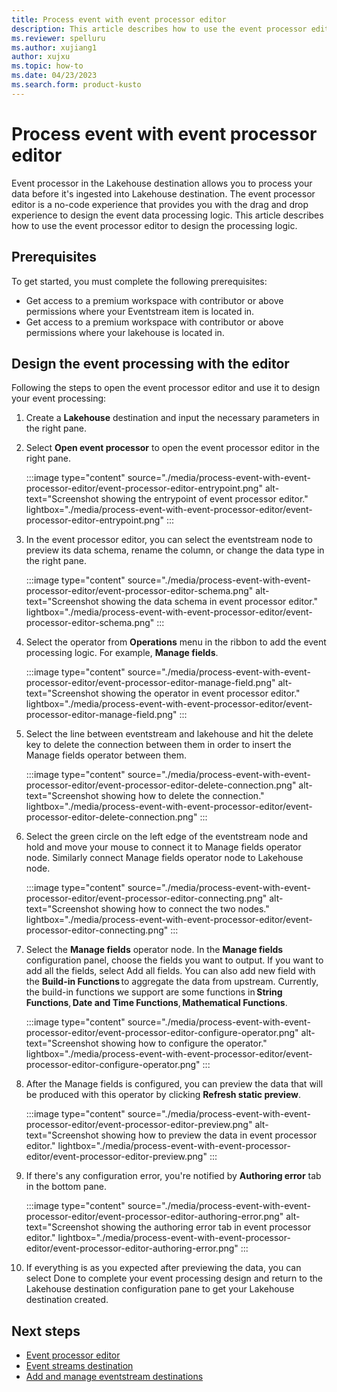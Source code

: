 ```yaml
---
title: Process event with event processor editor
description: This article describes how to use the event processor editor in an Eventstream item to define the event processing logic.
ms.reviewer: spelluru
ms.author: xujiang1
author: xujxu
ms.topic: how-to
ms.date: 04/23/2023
ms.search.form: product-kusto
---
```


# Process event with event processor editor

Event processor in the Lakehouse destination allows you to process your data before it's ingested into Lakehouse destination. The event processor editor is a no-code experience that provides you with the drag and drop experience to design the event data processing logic. This article describes how to use the event processor editor to design the processing logic.

## Prerequisites 

To get started, you must complete the following prerequisites:
- Get access to a premium workspace with contributor or above permissions where your Eventstream item is located in.
- Get access to a premium workspace with contributor or above permissions where your lakehouse is located in.

## Design the event processing with the editor 

Following the steps to open the event processor editor and use it to design your event processing:
1. Create a **Lakehouse** destination and input the necessary parameters in the right pane. 
2. Select **Open event processor** to open the event processor editor in the right pane.

   :::image type="content" source="./media/process-event-with-event-processor-editor/event-processor-editor-entrypoint.png" alt-text="Screenshot showing the entrypoint of event processor editor." lightbox="./media/process-event-with-event-processor-editor/event-processor-editor-entrypoint.png" :::

3. In the event processor editor, you can select the eventstream node to preview its data schema, rename the column, or change the data type in the right pane.

   :::image type="content" source="./media/process-event-with-event-processor-editor/event-processor-editor-schema.png" alt-text="Screenshot showing the data schema in event processor editor." lightbox="./media/process-event-with-event-processor-editor/event-processor-editor-schema.png" :::

4. Select the operator from **Operations** menu in the ribbon to add the event processing logic. For example, **Manage fields**.

   :::image type="content" source="./media/process-event-with-event-processor-editor/event-processor-editor-manage-field.png" alt-text="Screenshot showing the operator in event processor editor." lightbox="./media/process-event-with-event-processor-editor/event-processor-editor-manage-field.png" :::

5. Select the line between eventstream and lakehouse and hit the delete key to delete the connection between them in order to insert the Manage fields operator between them. 

   :::image type="content" source="./media/process-event-with-event-processor-editor/event-processor-editor-delete-connection.png" alt-text="Screenshot showing how to delete the connection." lightbox="./media/process-event-with-event-processor-editor/event-processor-editor-delete-connection.png" :::

6. Select the green circle on the left edge of the eventstream node and hold and move your mouse to connect it to Manage fields operator node. Similarly connect Manage fields operator node to Lakehouse node.

   :::image type="content" source="./media/process-event-with-event-processor-editor/event-processor-editor-connecting.png" alt-text="Screenshot showing how to connect the two nodes." lightbox="./media/process-event-with-event-processor-editor/event-processor-editor-connecting.png" :::

7. Select the **Manage fields** operator node. In the **Manage fields** configuration panel, choose the fields you want to output. If you want to add all the fields, select Add all fields. You can also add new field with the **Build-in Functions** to aggregate the data from upstream. Currently, the build-in functions we support are some functions in **String Functions**, **Date and Time Functions**, **Mathematical Functions**.

   :::image type="content" source="./media/process-event-with-event-processor-editor/event-processor-editor-configure-operator.png" alt-text="Screenshot showing how to configure the operator." lightbox="./media/process-event-with-event-processor-editor/event-processor-editor-configure-operator.png" :::

8. After the Manage fields is configured, you can preview the data that will be produced with this operator by clicking **Refresh static preview**.

   :::image type="content" source="./media/process-event-with-event-processor-editor/event-processor-editor-preview.png" alt-text="Screenshot showing how to preview the data in event processor editor." lightbox="./media/process-event-with-event-processor-editor/event-processor-editor-preview.png" :::

9. If there's any configuration error, you're notified by **Authoring error** tab in the bottom pane.


   :::image type="content" source="./media/process-event-with-event-processor-editor/event-processor-editor-authoring-error.png" alt-text="Screenshot showing the authoring error tab in event processor editor." lightbox="./media/process-event-with-event-processor-editor/event-processor-editor-authoring-error.png" :::

10. If everything is as you expected after previewing the data, you can select Done to complete your event processing design and return to the Lakehouse destination configuration pane to get your Lakehouse destination created.


## Next steps

- [Event processor editor](./event-processor-editor.md)
- [Event streams destination](./event-streams-destination.md) 
- [Add and manage eventstream destinations](./add-manage-eventstream-destinations.md)

